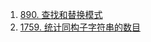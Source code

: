

1. <a href='890. 查找和替换模式.md'>890. 查找和替换模式</a>
1. <a href='1759. 统计同构子字符串的数目.md'>1759. 统计同构子字符串的数目</a>
